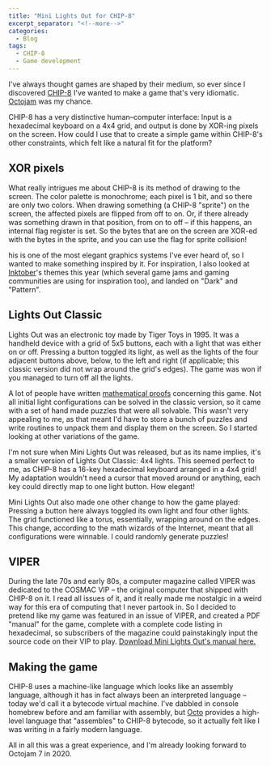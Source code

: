 ```yaml
---
title: "Mini Lights Out for CHIP-8"
excerpt_separator: "<!--more-->"
categories:
  - Blog
tags:
  - CHIP-8
  - Game development
---
```

I've always thought games are shaped by their medium, so ever since I discovered [CHIP-8](https://en.wikipedia.org/wiki/CHIP-8) I've wanted to make a game that's very idiomatic. [Octojam](https://itch.io/jam/octojam-6) was my chance.
<!--more-->
CHIP-8 has a very distinctive human–computer interface: Input is a hexadecimal keyboard on a 4x4 grid, and output is done by XOR-ing pixels on the screen. How could I use that to create a simple game within CHIP-8's other constraints, which felt like a natural fit for the platform?

XOR pixels
----------

What really intrigues me about CHIP-8 is its method of drawing to the screen. The color palette is monochrome; each pixel is 1 bit, and so there are only two colors. When drawing something (a CHIP-8 "sprite") on the screen, the affected pixels are flipped from off to on. Or, if there already was something drawn in that position, from on to off – if this happens, an internal flag register is set. So the bytes that are on the screen are XOR-ed with the bytes in the sprite, and you can use the flag for sprite collision!

his is one of the most elegant graphics systems I've ever heard of, so I wanted to make something inspired by it. For inspiration, I also looked at [Inktober](https://inktober.com)'s themes this year (which several game jams and gaming communities are using for inspiration too), and landed on "Dark" and "Pattern".

Lights Out Classic
------------------

Lights Out was an electronic toy made by Tiger Toys in 1995. It was a handheld device with a grid of 5x5 buttons, each with a light that was either on or off. Pressing a button toggled its light, as well as the lights of the four adjacent buttons above, below, to the left and right (if applicable; this classic version did not wrap around the grid's edges). The game was won if you managed to turn off all the lights.

A lot of people have written [mathematical proofs](https://www.jaapsch.net/puzzles/lights.htm) concerning this game. Not all initial light configurations can be solved in the classic version, so it came with a set of hand made puzzles that were all solvable. This wasn't very appealing to me, as that meant I'd have to store a bunch of puzzles and write routines to unpack them and display them on the screen. So I started looking at other variations of the game.

I'm not sure when Mini Lights Out was released, but as its name implies, it's a smaller version of Lights Out Classic: 4x4 lights. This seemed perfect to me, as CHIP-8 has a 16-key hexadecimal keyboard arranged in a 4x4 grid! My adaptation wouldn't need a cursor that moved around or anything, each key could directly map to one light button. How elegant!

Mini Lights Out also made one other change to how the game played: Pressing a button here always toggled its own light and four other lights. The grid functioned like a torus, essentially, wrapping around on the edges. This change, according to the math wizards of the Internet, meant that all configurations were winnable. I could randomly generate puzzles!

VIPER
-----

During the late 70s and early 80s, a computer magazine called VIPER was dedicated to the COSMAC VIP – the original computer that shipped with CHIP-8 on it. I read all issues of it, and it really made me nostalgic in a weird way for this era of computing that I never partook in. So I decided to pretend like my game was featured in an issue of VIPER, and created a PDF "manual" for the game, complete with a complete code listing in hexadecimal, so subscribers of the magazine could painstakingly input the source code on their VIP to play. [Download Mini Lights Out's manual here.](https://github.com/tobiasvl/mini-lights-out/raw/master/mini-lights-out.pdf)

Making the game
---------------

CHIP-8 uses a machine-like language which looks like an assembly language, although it has in fact always been an interpreted language – today we'd call it a bytecode virtual machine. I've dabbled in console homebrew before and am familiar with assembly, but [Octo](http://johnearnest.github.io/Octo/) provides a high-level language that "assembles" to CHIP-8 bytecode, so it actually felt like I was writing in a fairly modern language.

All in all this was a great experience, and I'm already looking forward to Octojam 7 in 2020.

